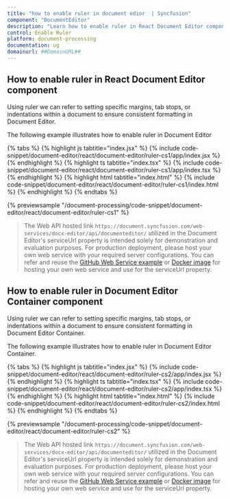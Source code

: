 ```yaml
---
title: "how to enable ruler in document edior  | Syncfusion"
component: "DocumentEditor"
description: "Learn how to enable ruler in React Document Editor component."
control: Enable Ruler 
platform: document-processing
documentation: ug
domainurl: ##DomainURL##
---
```


## How to enable ruler in React Document Editor component

Using ruler we can refer to setting specific margins, tab stops, or indentations within a document to ensure consistent formatting in Document Editor.

The following example illustrates how to enable ruler in Document Editor

{% tabs %}
{% highlight js tabtitle="index.jsx" %}
{% include code-snippet/document-editor/react/document-editor/ruler-cs1/app/index.jsx %}
{% endhighlight %}
{% highlight ts tabtitle="index.tsx" %}
{% include code-snippet/document-editor/react/document-editor/ruler-cs1/app/index.tsx %}
{% endhighlight %}
{% highlight html tabtitle="index.html" %}
{% include code-snippet/document-editor/react/document-editor/ruler-cs1/index.html %}
{% endhighlight %}
{% endtabs %}
        
{% previewsample "/document-processing/code-snippet/document-editor/react/document-editor/ruler-cs1" %}

> The Web API hosted link `https://document.syncfusion.com/web-services/docx-editor/api/documenteditor/` utilized in the Document Editor's serviceUrl property is intended solely for demonstration and evaluation purposes. For production deployment, please host your own web service with your required server configurations. You can refer and reuse the [GitHub Web Service example](https://github.com/SyncfusionExamples/EJ2-DocumentEditor-WebServices) or [Docker image](https://hub.docker.com/r/syncfusion/word-processor-server) for hosting your own web service and use for the serviceUrl property.


## How to enable ruler in Document Editor Container component

Using ruler we can refer to setting specific margins, tab stops, or indentations within a document to ensure consistent formatting in Document Editor Container.

The following example illustrates how to enable ruler in Document Editor Container.

{% tabs %}
{% highlight js tabtitle="index.jsx" %}
{% include code-snippet/document-editor/react/document-editor/ruler-cs2/app/index.jsx %}
{% endhighlight %}
{% highlight ts tabtitle="index.tsx" %}
{% include code-snippet/document-editor/react/document-editor/ruler-cs2/app/index.tsx %}
{% endhighlight %}
{% highlight html tabtitle="index.html" %}
{% include code-snippet/document-editor/react/document-editor/ruler-cs2/index.html %}
{% endhighlight %}
{% endtabs %}
        
{% previewsample "/document-processing/code-snippet/document-editor/react/document-editor/ruler-cs2" %}

> The Web API hosted link `https://document.syncfusion.com/web-services/docx-editor/api/documenteditor/` utilized in the Document Editor's serviceUrl property is intended solely for demonstration and evaluation purposes. For production deployment, please host your own web service with your required server configurations. You can refer and reuse the [GitHub Web Service example](https://github.com/SyncfusionExamples/EJ2-DocumentEditor-WebServices) or [Docker image](https://hub.docker.com/r/syncfusion/word-processor-server) for hosting your own web service and use for the serviceUrl property.

